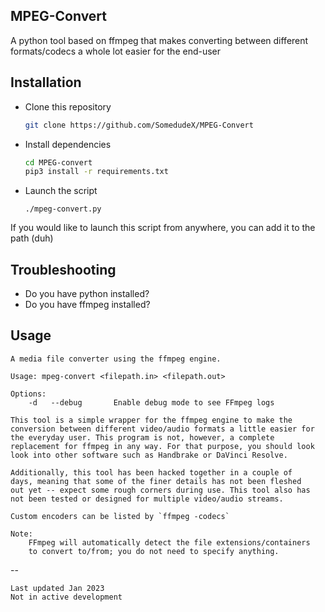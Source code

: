 ## MPEG-Convert
A python tool based on ffmpeg that makes converting between different formats/codecs a whole lot easier for the end-user

## Installation
* Clone this repository
  ```bash
  git clone https://github.com/SomedudeX/MPEG-Convert
  ```
* Install dependencies
  ```bash
  cd MPEG-convert
  pip3 install -r requirements.txt
  ```
* Launch the script
  ```
  ./mpeg-convert.py
  ```

If you would like to launch this script from anywhere, you can add it to the path (duh)

## Troubleshooting

* Do you have python installed?
* Do you have ffmpeg installed?

## Usage
```
A media file converter using the ffmpeg engine. 

Usage: mpeg-convert <filepath.in> <filepath.out>

Options:
	-d   --debug       Enable debug mode to see FFmpeg logs

This tool is a simple wrapper for the ffmpeg engine to make the
conversion between different video/audio formats a little easier for
the everyday user. This program is not, however, a complete
replacement for ffmpeg in any way. For that purpose, you should look
look into other software such as Handbrake or DaVinci Resolve. 

Additionally, this tool has been hacked together in a couple of
days, meaning that some of the finer details has not been fleshed
out yet -- expect some rough corners during use. This tool also has
not been tested or designed for multiple video/audio streams. 

Custom encoders can be listed by `ffmpeg -codecs`

Note:
    FFmpeg will automatically detect the file extensions/containers
    to convert to/from; you do not need to specify anything.
```
--
```
Last updated Jan 2023
Not in active development
```
